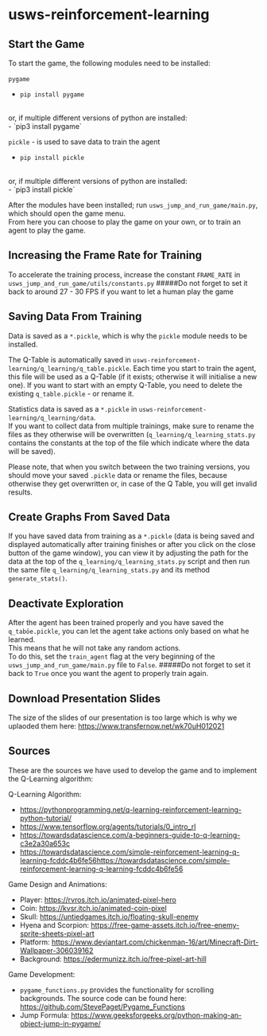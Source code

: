 # usws-reinforcement-learning

## Start the Game
To start the game, the following modules need to be installed: 
<br /><br />
`pygame` 
- `pip install pygame`
<br />
or, if multiple different versions of python are installed:
<br />
- `pip3 install pygame`
<br />

`pickle` - is used to save data to train the agent 
- `pip install pickle`
<br />
or, if multiple different versions of python are installed:
<br />
- `pip3 install pickle`
<br />


After the modules have been installed;
run `usws_jump_and_run_game/main.py`, which should open the game menu.
<br />
From here you can choose to play the game on your own, or to train an agent to play the game.

## Increasing the Frame Rate for Training
To accelerate the training process, increase the constant `FRAME_RATE` in 
`usws_jump_and_run_game/utils/constants.py` 
#####Do not forget to set it back to around 27 - 30 FPS if you want to let a human play the game


## Saving Data From Training
Data is saved as a `*.pickle`, which is why the `pickle` module needs to be installed. <br />

The Q-Table is automatically saved in `usws-reinforcement-learning/q_learning/q_table.pickle`.
Each time you start to train the agent, this file will be used as a Q-Table (if it exists; 
otherwise it will initialise a new one). If you want to start with an empty Q-Table, you need to
delete the existing `q_table.pickle` - or rename it. <br />
 
Statistics data is saved as a `*.pickle` in `usws-reinforcement-learning/q_learning/data`.<br />
If you want to collect data from multiple trainings, make sure to rename the files as they otherwise
will be overwritten (`q_learning/q_learning_stats.py` contains the constants at the top of the file
which indicate where the data will be saved).

Please note, that when you switch between the two training versions, you should move your saved `.pickle`
data or rename the files, because otherwise they get overwritten or, in case of the Q Table, you will
get invalid results.

## Create Graphs From Saved Data
If you have saved data from training as a `*.pickle` (data is being saved and displayed automatically
after training finishes or after you click on the close button of the game window), you can 
view it by adjusting the path for the data at the top of the `q_learning/q_learning_stats.py` script and
then run the same file `q_learning/q_learning_stats.py` and its method `generate_stats()`.  

## Deactivate Exploration
After the agent has been trained properly and you have saved the `q_taböe.pickle`,
you can let the agent take actions only based on what he learned. <br />
This means that he will not take any random actions.<br />
To do this, set the `train_agent` flag at the very beginning of the
`usws_jump_and_run_game/main.py` file to `False`.
#####Do not forget to set it back to `True` once you want the agent to properly train again.

## Download Presentation Slides
The size of the slides of our presentation is too large which is why we uplaoded them here:
https://www.transfernow.net/wk70uH012021

## Sources
These are the sources we have used to develop the game 
and to implement the Q-Learning algorithm:

Q-Learning Algorithm:
<br />
- https://pythonprogramming.net/q-learning-reinforcement-learning-python-tutorial/
- https://www.tensorflow.org/agents/tutorials/0_intro_rl
- https://towardsdatascience.com/a-beginners-guide-to-q-learning-c3e2a30a653c
- https://towardsdatascience.com/simple-reinforcement-learning-q-learning-fcddc4b6fe56https://towardsdatascience.com/simple-reinforcement-learning-q-learning-fcddc4b6fe56

Game Design and Animations:
- Player: https://rvros.itch.io/animated-pixel-hero
- Coin: https://kvsr.itch.io/animated-coin-pixel
- Skull: https://untiedgames.itch.io/floating-skull-enemy
- Hyena and Scorpion: https://free-game-assets.itch.io/free-enemy-sprite-sheets-pixel-art
- Platform: https://www.deviantart.com/chickenman-16/art/Minecraft-Dirt-Wallpaper-306039162
- Background: https://edermunizz.itch.io/free-pixel-art-hill

Game Development:
- `pygame_functions.py` provides the functionality for
scrolling backgrounds. The source code can be found here:
https://github.com/StevePaget/Pygame_Functions
- Jump Formula: https://www.geeksforgeeks.org/python-making-an-object-jump-in-pygame/
